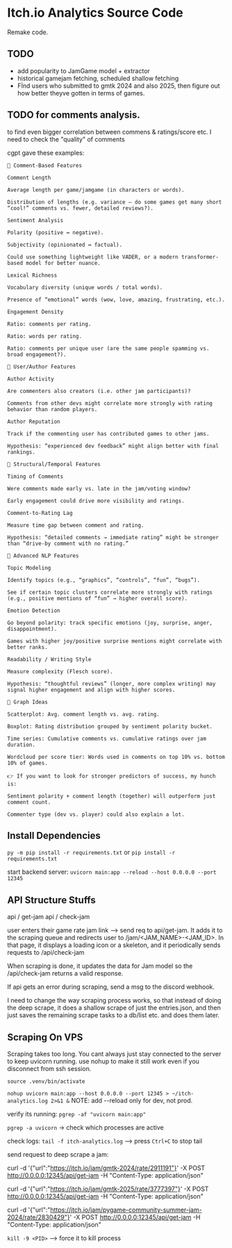 # Itch.io Analytics Source Code

Remake code.

## TODO

- add popularity to JamGame model + extractor
- historical gamejam fetching, scheduled shallow fetching
- Fİnd users who submitted to gmtk 2024 and also 2025, then figure out how better theyve gotten in terms of games.

## TODO for comments analysis.
to find even bigger correlation between commens & ratings/score etc. I need to check the "quality" of comments

cgpt gave these examples:
```
🔹 Comment-Based Features

Comment Length

Average length per game/jamgame (in characters or words).

Distribution of lengths (e.g. variance — do some games get many short “cool!” comments vs. fewer, detailed reviews?).

Sentiment Analysis

Polarity (positive ↔ negative).

Subjectivity (opinionated ↔ factual).

Could use something lightweight like VADER, or a modern transformer-based model for better nuance.

Lexical Richness

Vocabulary diversity (unique words / total words).

Presence of “emotional” words (wow, love, amazing, frustrating, etc.).

Engagement Density

Ratio: comments per rating.

Ratio: words per rating.

Ratio: comments per unique user (are the same people spamming vs. broad engagement?).

🔹 User/Author Features

Author Activity

Are commenters also creators (i.e. other jam participants)?

Comments from other devs might correlate more strongly with rating behavior than random players.

Author Reputation

Track if the commenting user has contributed games to other jams.

Hypothesis: “experienced dev feedback” might align better with final rankings.

🔹 Structural/Temporal Features

Timing of Comments

Were comments made early vs. late in the jam/voting window?

Early engagement could drive more visibility and ratings.

Comment-to-Rating Lag

Measure time gap between comment and rating.

Hypothesis: “detailed comments → immediate rating” might be stronger than “drive-by comment with no rating.”

🔹 Advanced NLP Features

Topic Modeling

Identify topics (e.g., “graphics”, “controls”, “fun”, “bugs”).

See if certain topic clusters correlate more strongly with ratings (e.g., positive mentions of “fun” → higher overall score).

Emotion Detection

Go beyond polarity: track specific emotions (joy, surprise, anger, disappointment).

Games with higher joy/positive surprise mentions might correlate with better ranks.

Readability / Writing Style

Measure complexity (Flesch score).

Hypothesis: “thoughtful reviews” (longer, more complex writing) may signal higher engagement and align with higher scores.

🔹 Graph Ideas

Scatterplot: Avg. comment length vs. avg. rating.

Boxplot: Rating distribution grouped by sentiment polarity bucket.

Time series: Cumulative comments vs. cumulative ratings over jam duration.

Wordcloud per score tier: Words used in comments on top 10% vs. bottom 10% of games.

👉 If you want to look for stronger predictors of success, my hunch is:

Sentiment polarity + comment length (together) will outperform just comment count.

Commenter type (dev vs. player) could also explain a lot.

```





## Install Dependencies

`py -m pip install -r requirements.txt` or `pip install -r requirements.txt`

start backend server:
`uvicorn main:app --reload --host 0.0.0.0 --port 12345`

## API Structure Stuffs

api / get-jam
api / check-jam

user enters their game rate jam link --> send req to api/get-jam. It adds it to the scraping queue and redirects user to /jam/<JAM_NAME>-<JAM_ID>. In that page, it displays a loading icon or a skeleton, and it periodically sends requests to /api/check-jam

When scraping is done, it updates the data for Jam model so the /api/check-jam returns a valid response.

If api gets an error during scraping, send a msg to the discord webhook.

I need to change the way scraping process works, so that instead of doing the deep scrape, it does a shallow scrape of just the entries.json, and then just saves the remaining scrape tasks to a db/list etc. and does them later.

## Scraping On VPS

Scraping takes too long. You cant always just stay connected to the server to keep uvicorn running. use nohup to make it still work even if you disconnect from ssh session.

`source .venv/bin/activate`

`nohup uvicorn main:app --host 0.0.0.0 --port 12345 > ~/itch-analytics.log 2>&1 &`
NOTE: add --reload only for dev, not prod.

verify its running: `pgrep -af "uvicorn main:app"`

`pgrep -a uvicorn` -> check which processes are active

check logs: `tail -f itch-analytics.log` --> press `Ctrl+C` to stop tail

send request to deep scrape a jam:

curl -d '{"url":"https://itch.io/jam/gmtk-2024/rate/2911191"}' -X POST http://0.0.0.0:12345/api/get-jam -H "Content-Type: application/json"

curl -d '{"url":"https://itch.io/jam/gmtk-2025/rate/3777397"}' -X POST http://0.0.0.0:12345/api/get-jam -H "Content-Type: application/json"

curl -d '{"url":"https://itch.io/jam/pygame-community-summer-jam-2024/rate/2830429"}' -X POST http://0.0.0.0:12345/api/get-jam -H "Content-Type: application/json"

`kill -9 <PID>` --> force it to kill process

